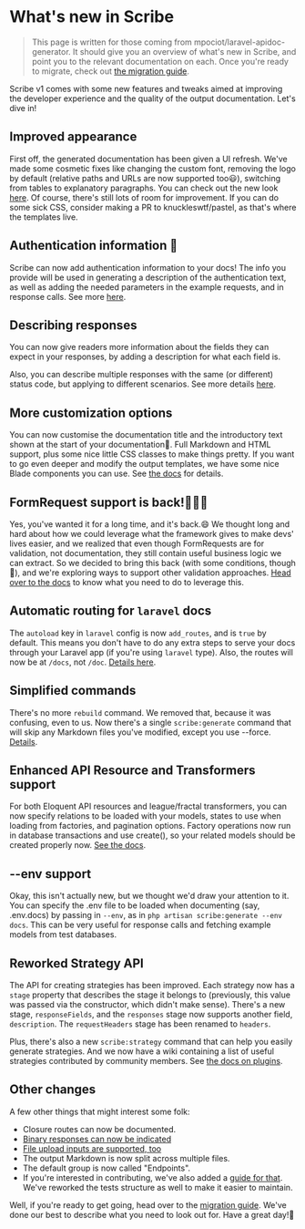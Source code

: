 # What's new in Scribe
> This page is written for those coming from mpociot/laravel-apidoc-generator. It should give you an overview of what's new in Scribe, and point you to the relevant documentation on each. Once you're ready to migrate, check out [the migration guide](migrating.html).

Scribe v1 comes with some new features and tweaks aimed at improving the developer experience and the quality of the output documentation. Let's dive in!

## Improved appearance
First off, the generated documentation has been given a UI refresh. We've made some cosmetic fixes like changing the custom font, removing the logo by default (relative paths and URLs are now supported too😃), switching from tables to explanatory paragraphs. You can check out the new look [here](https://shalvah.me/TheCensorshipAPI). Of course, there's still lots of room for improvement. If you can do some sick CSS, consider making a PR to knuckleswtf/pastel, as that's where the templates live.

## Authentication information 🔐
Scribe can now add authentication information to your docs! The info you provide will be used in generating a description of the authentication text, as well as adding the needed parameters in the example requests, and in response calls. See more [here](documenting-api-information.html#authentication-information).

## Describing responses
 You can now give readers more information about the fields they can expect in your responses, by adding a description for what each field is.
 
 Also, you can describe multiple responses with the same (or different) status code, but applying to different scenarios. See more details [here](documenting-endpoint-responses.html).

## More customization options
You can now customise the documentation title and the introductory text shown at the start of your documentation🙌. Full Markdown and HTML support, plus some nice little CSS classes to make things pretty. If you want to go even deeper and modify the output templates, we have some nice Blade components you can use. See [the docs](documenting-api-information.html) for details.

## FormRequest support is back!🎉🎉🎉
Yes, you've wanted it for a long time, and it's back.😄 We thought long and hard about how we could leverage what the framework gives to make devs' lives easier, and we realized that even though FormRequests are for validation, not documentation, they still contain useful business logic we can extract. So we decided to bring this back (with some conditions, though👀), and we're exploring ways to support other validation approaches. [Head over to the docs](documenting-endpoint-body-parameters.html#using-formrequests) to know what you need to do to leverage this.

## Automatic routing for `laravel` docs
The `autoload` key in `laravel` config is now `add_routes`, and is `true` by default. This means you don't have to do any extra steps to serve your docs through your Laravel app (if you're using `laravel` type). Also, the routes will now be at `/docs`, not `/doc`. [Details here]().

## Simplified commands
There's no more `rebuild` command. We removed that, because it was confusing, even to us. Now there's a single `scribe:generate` command that will skip any Markdown files you've modified, except you use --force. [Details]().

## Enhanced API Resource and Transformers support
For both Eloquent API resources and league/fractal transformers, you can now specify relations to be loaded with your models, states to use when loading from factories, and pagination options. Factory operations now run in database transactions and use create(), so your related models should be created properly now. [See the docs]().

## --env support
Okay, this isn't actually new, but we thought we'd draw your attention to it. You can specify the .env file to be loaded when documenting (say, .env.docs) by passing in `--env`, as in `php artisan scribe:generate --env docs`. This can be very useful for response calls and fetching example models from test databases. 

## Reworked Strategy API
The API for creating strategies has been improved. Each strategy now has a `stage` property that describes the stage it belongs to (previously, this value was passed via the constructor, which didn't make sense). There's a new stage, `responseFields`, and the `responses` stage now supports another field, `description`. The `requestHeaders` stage has been renamed to `headers`.

Plus, there's also a new `scribe:strategy` command that can help you easily generate strategies. And we now have a wiki containing a list of useful strategies contributed by community members. See [the docs on plugins](plugins.html).

## Other changes
A few other things that might interest some folk:
- Closure routes can now be documented.
- [Binary responses can now be indicated](documenting-endpoint-responses.html)
- [File upload inputs are supported, too](documenting-endpoint-body-parameters.html#documenting-file-uploads)
- The output Markdown is now split across multiple files.
- The default group is now called "Endpoints".
- If you're interested in contributing, we've also added a [guide for that](contributing.html). We've reworked the tests structure as well to make it easier to maintain.

Well, if you're ready to get going, head over to the [migration guide](migrating.html). We've done our best to describe what you need to look out for. Have a great day!👋
